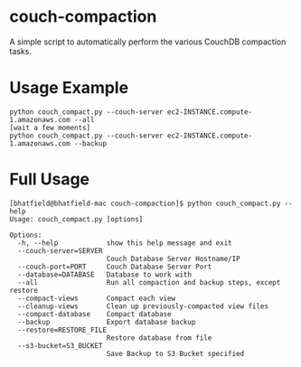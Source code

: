 couch-compaction
================

A simple script to automatically perform the various CouchDB compaction tasks.

Usage Example
=============

    python couch_compact.py --couch-server ec2-INSTANCE.compute-1.amazonaws.com --all
    [wait a few moments]
    python couch_compact.py --couch-server ec2-INSTANCE.compute-1.amazonaws.com --backup

Full Usage
==========

    [bhatfield@bhatfield-mac couch-compaction]$ python couch_compact.py --help
    Usage: couch_compact.py [options]

    Options:
      -h, --help            show this help message and exit
      --couch-server=SERVER
                            Couch Database Server Hostname/IP
      --couch-port=PORT     Couch Database Server Port
      --database=DATABASE   Database to work with
      --all                 Run all compaction and backup steps, except restore
      --compact-views       Compact each view
      --cleanup-views       Clean up previously-compacted view files
      --compact-database    Compact database
      --backup              Export database backup
      --restore=RESTORE_FILE
                            Restore database from file
      --s3-bucket=S3_BUCKET
                            Save Backup to S3 Bucket specified
